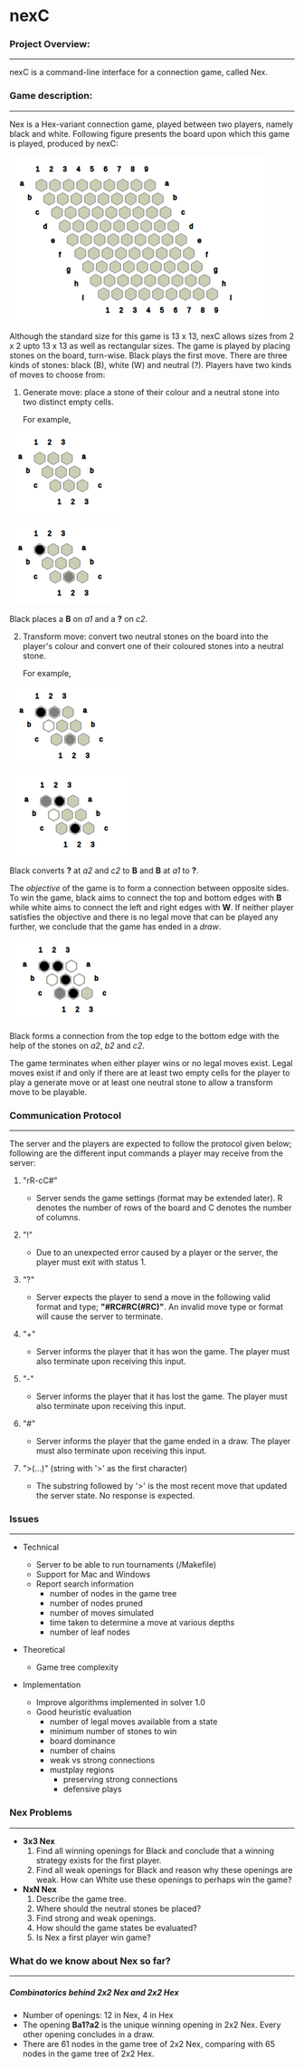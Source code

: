 
# nexC

### Project Overview:
------------------------------------------------------------
nexC is a command-line interface for a connection game, 
called Nex. 

### Game description:
------------------------------------------------------------
Nex is a Hex-variant connection game, played between two 
players, namely black and white. Following figure 
presents the board upon which this game is played, 
produced by nexC:

![9x9Nex](./images/9x9nex.png)

Although the standard size for this game is 13 x 13, nexC
allows sizes from 2 x 2 upto 13 x 13 as well as rectangular
sizes. The game is played by placing stones on the board, 
turn-wise. Black plays the first move. There are three 
kinds of stones: black (B), white (W) and neutral (?). 
Players have two kinds of moves to choose from:
	
1. Generate move: place a stone of their colour and a 
	neutral stone into two distinct empty cells. 
	
	For example,


![3x3blank](./images/3x3blank.png)

![3x3genmove](./images/3x3genmove.png)

Black places a **B** on _a1_ and a **?** on _c2_.

2. Transform move: convert two neutral stones on the 
	board into the player's colour and convert one of 
	their coloured stones into a neutral stone. 
	
	For example,

![3x3transform1](./images/3x3transform1.png)

![3x3transform2](./images/3x3transform2.png)

Black converts **?** at _a2_ and _c2_ to **B** and **B** at _a1_ to **?**.
			   
The _objective_ of the game is to form a connection between
opposite sides. To win the game, black aims to connect the top and bottom edges with **B** while white aims to connect the left and
right edges with **W**. If neither player satisfies the objective and there is no legal move that can be played any further, we conclude that the game has ended in a _draw_.

![3x3blackwin](./images/3x3blackwin.png)

Black forms a connection from the top edge to the bottom 
edge with the help of the stones on _a2_, _b2_ and _c2_.

The game terminates when either player wins or no legal
moves exist. Legal moves exist if and only if there are at least
two empty cells for the player to play a generate move or
at least one neutral stone to allow a transform move to
be playable.

### Communication Protocol
------------------------------------------------------------
The server and the players are expected to follow the
protocol given below; following are the different input
commands a player may receive from the server:

1. "rR-cC#"

	* Server sends the game settings (format may be extended 
	later). R denotes the number of rows of the board and
	C denotes the number of columns.

2. "!"
	* Due to an unexpected error caused by a player or the
	server, the player must exit with status 1.

3. "?"
	* Server expects the player to send a move in the following
	valid format and type; **"#RC#RC(#RC)"**. An invalid move
	type or format will cause the server to terminate.

4. "+"
	* Server informs the player that it has won the game. The
	player must also terminate upon receiving this input.

5. "-"
	* Server informs the player that it has lost the game. The
	player must also terminate upon receiving this input.

6. "#"
	* Server informs the player that the game ended in a draw.
	The player must also terminate upon receiving this input.

7. ">(...)" (string with '>' as the first character)
	* The substring followed by '>' is the most recent move
	that updated the server state. No response is expected.

### Issues
------------------------------------------------------------
* Technical
	* Server to be able to run tournaments (/Makefile)
	* Support for Mac and Windows
	* Report search information
		* number of nodes in the game tree
		* number of nodes pruned
		* number of moves simulated
		* time taken to determine a move at various
			depths
		* number of leaf nodes

* Theoretical
	* Game tree complexity

* Implementation
	* Improve algorithms implemented in solver 1.0
	* Good heuristic evaluation
		* number of legal moves available from a state
		* minimum number of stones to win
		* board dominance
		* number of chains
		* weak vs strong connections
		* mustplay regions 
			* preserving strong connections
			* defensive plays

### Nex Problems
------------------------------------------------------------
* **3x3 Nex**
	1. Find all winning openings for Black and conclude that
		a winning strategy exists for the first player.
	2. Find all weak openings for Black and reason why these
		openings are weak. How can White use these openings
		to perhaps win the game?
* **NxN Nex**
	1. Describe the game tree.
	2. Where should the neutral stones be placed?
	3. Find strong and weak openings.
	4. How should the game states be evaluated?
	5. Is Nex a first player win game?

### What do we know about Nex so far?
------------------------------------------------------------
##### Combinatorics behind 2x2 Nex and 2x2 Hex
* Number of openings: 12 in Nex, 4 in Hex
* The opening **Ba1?a2** is the unique winning opening in
	2x2 Nex. Every other opening concludes in a draw.
* There are 61 nodes in the game tree of 2x2 Nex, comparing 
	with 65 nodes in the game tree of 2x2 Hex.
